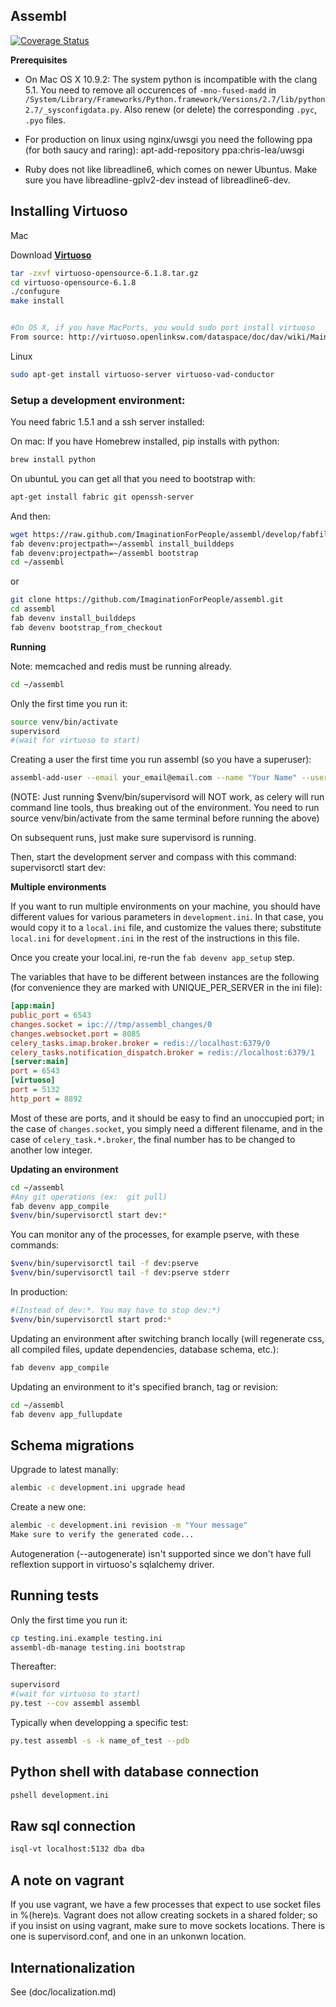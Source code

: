 ## Assembl

[![Coverage Status](https://coveralls.io/repos/ImaginationForPeople/assembl/badge.png)](https://coveralls.io/r/ImaginationForPeople/assembl)

**Prerequisites**

- On Mac OS X 10.9.2: The system python is incompatible with the clang 5.1. You need to remove all occurences of `-mno-fused-madd` in `/System/Library/Frameworks/Python.framework/Versions/2.7/lib/python2.7/_sysconfigdata.py`. Also renew (or delete) the corresponding `.pyc`, `.pyo` files.

- For production on linux using nginx/uwsgi you need the following ppa (for both saucy and raring):
apt-add-repository ppa:chris-lea/uwsgi 

- Ruby does not like libreadline6, which comes on newer Ubuntus. Make sure you have libreadline-gplv2-dev instead of libreadline6-dev.

## Installing Virtuoso

Mac

Download **[Virtuoso](http://sourceforge.net/projects/virtuoso/files/virtuoso/6.1.8/virtuoso-opensource-6.1.8.tar.gz/download)**

``` sh
tar -zxvf virtuoso-opensource-6.1.8.tar.gz
cd virtuoso-opensource-6.1.8
./confugure
make install


#On OS X, if you have MacPorts, you would sudo port install virtuoso
From source: http://virtuoso.openlinksw.com/dataspace/doc/dav/wiki/Main/VOSDownload
```

Linux

``` sh
sudo apt-get install virtuoso-server virtuoso-vad-conductor
```

### Setup a development environment:

You need fabric 1.5.1 and a ssh server installed:

On mac:  If you have Homebrew installed, pip installs with python:

``` sh
brew install python
```

On ubuntuL you can get all that you need to bootstrap with:
``` sh
apt-get install fabric git openssh-server
```

And then:

``` sh
wget https://raw.github.com/ImaginationForPeople/assembl/develop/fabfile.py
fab devenv:projectpath=~/assembl install_builddeps
fab devenv:projectpath=~/assembl bootstrap
cd ~/assembl
```

or

``` sh
git clone https://github.com/ImaginationForPeople/assembl.git
cd assembl
fab devenv install_builddeps
fab devenv bootstrap_from_checkout
```
**Running**

Note:  memcached and redis must be running already.

``` sh
cd ~/assembl
```

Only the first time you run it:

``` sh
source venv/bin/activate
supervisord
#(wait for virtuoso to start)
```
Creating a user the first time you run assembl (so you have a superuser):

``` sh
assembl-add-user --email your_email@email.com --name "Your Name" --username desiredusername --password yourpassword development.ini
```

(NOTE: Just running $venv/bin/supervisord will NOT work,
as celery will run command line tools, thus breaking out of the environment.
You need to run source venv/bin/activate from the same terminal before
running the above)

On subsequent runs, just make sure supervisord is running.

Then, start the development server and compass with this command:
supervisorctl start dev:


**Multiple environments**

If you want to run multiple environments on your machine, you should have different values for various parameters in `development.ini`.
In that case, you would copy it to a `local.ini` file, and customize the values there; substitute `local.ini` for `development.ini` in the rest of the instructions in this file.

Once you create your local.ini, re-run the `fab devenv app_setup` step.

The variables that have to be different between instances are the following (for convenience they are marked with UNIQUE_PER_SERVER in the ini file):

``` ini
[app:main]
public_port = 6543
changes.socket = ipc:///tmp/assembl_changes/0
changes.websocket.port = 8085
celery_tasks.imap.broker.broker = redis://localhost:6379/0
celery_tasks.notification_dispatch.broker = redis://localhost:6379/1
[server:main]
port = 6543
[virtuoso]
port = 5132
http_port = 8892
```

Most of these are ports, and it should be easy to find an unoccupied port; in the case of `changes.socket`, you simply need a different filename, and in the case of `celery_task.*.broker`, the final number has to be changed to another low integer.

**Updating an environment**

``` sh
cd ~/assembl
#Any git operations (ex:  git pull)
fab devenv app_compile
$venv/bin/supervisorctl start dev:*
```
You can monitor any of the processes, for example pserve, with these commands:

``` sh
$venv/bin/supervisorctl tail -f dev:pserve
$venv/bin/supervisorctl tail -f dev:pserve stderr
```

In production:

``` sh
#(Instead of dev:*. You may have to stop dev:*)
$venv/bin/supervisorctl start prod:*
```

Updating an environment after switching branch locally (will regenerate css,
 all compiled files, update dependencies, database schema, etc.):

``` sh
fab devenv app_compile
```

Updating an environment to it's specified branch, tag or revision:

``` sh
cd ~/assembl
fab devenv app_fullupdate
```

Schema migrations
-----------------

Upgrade to latest manally:

``` sh
alembic -c development.ini upgrade head
```

Create a new one:

``` sh
alembic -c development.ini revision -m "Your message"
Make sure to verify the generated code...
```
Autogeneration (--autogenerate) isn't supported since we don't have full reflextion support in virtuoso's sqlalchemy driver.

Running tests
-------------
Only the first time you run it:

``` sh
cp testing.ini.example testing.ini
assembl-db-manage testing.ini bootstrap
```

Thereafter:
``` sh
supervisord
#(wait for virtuoso to start)
py.test --cov assembl assembl
```

Typically when developping a specific test:
``` sh
py.test assembl -s -k name_of_test --pdb
```

Python shell with database connection
-------------------------------------

``` sh
pshell development.ini
```

Raw sql connection
------------------

``` sh
isql-vt localhost:5132 dba dba
```

A note on vagrant
-----------------

If you use vagrant, we have a few processes that expect to use socket files in %(here)s. Vagrant does not allow creating sockets in a shared folder; so if you insist on using vagrant, make sure to move sockets locations. There is one is supervisord.conf, and one in an unkonwn location.


## Internationalization

See (doc/localization.md)
